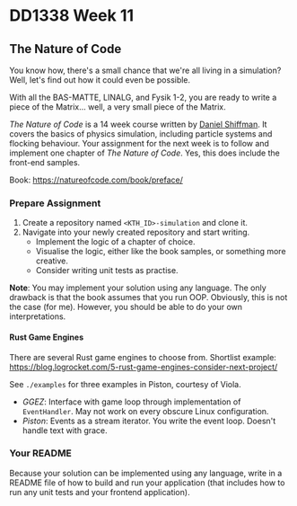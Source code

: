 # DD1338 Week 11

## The Nature of Code

You know how, there's a small chance that we're all living in a simulation? Well, let's find out how it could even be possible.

With all the BAS-MATTE, LINALG, and Fysik 1-2, you are ready to write a piece of the Matrix... well, a very small piece of the Matrix.

_The Nature of Code_ is a 14 week course written by [Daniel Shiffman](https://www.youtube.com/c/TheCodingTrain/featured). It covers the basics of physics simulation, including particle systems and flocking behaviour. Your assignment for the next week is to follow and implement one chapter of _The Nature of Code_. Yes, this does include the front-end samples.

Book: https://natureofcode.com/book/preface/ 

### Prepare Assignment

1) Create a repository named `<KTH_ID>-simulation` and clone it. 
2) Navigate into your newly created repository and start writing.
    - Implement the logic of a chapter of choice.
    - Visualise the logic, either like the book samples, or something more creative.
    - Consider writing unit tests as practise.

**Note**: You may implement your solution using any language. The only drawback is that the book assumes that you run OOP. Obviously, this is not the case (for me). However, you should be able to do your own interpretations.

#### Rust Game Engines

There are several Rust game engines to choose from. Shortlist example: https://blog.logrocket.com/5-rust-game-engines-consider-next-project/

See `./examples` for three examples in Piston, courtesy of Viola.

- _GGEZ_: Interface with game loop through implementation of `EventHandler`. May not work on every obscure Linux configuration.
- _Piston_: Events as a stream iterator. You write the event loop. Doesn't handle text with grace.

### Your README

Because your solution can be implemented using any language, write in a README file of how to build and run your application (that includes how to run any unit tests and your frontend application).
